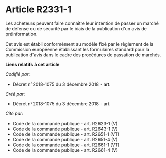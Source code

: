# Article R2331-1

Les acheteurs peuvent faire connaître leur intention de passer un marché de défense ou de sécurité par le biais de la
publication d'un avis de préinformation.

Cet avis est établi conformément au modèle fixé par le règlement de la Commission européenne établissant les formulaires
standard pour la publication d'avis dans le cadre des procédures de passation de marchés.

**Liens relatifs à cet article**

_Codifié par_:

  - Décret n°2018-1075 du 3 décembre 2018 - art.

_Créé par_:

  - Décret n°2018-1075 du 3 décembre 2018 - art.

_Cité par_:

  - Code de la commande publique - art. R2623-1 (V)
  - Code de la commande publique - art. R2643-1 (V)
  - Code de la commande publique - art. R2651-1 (VT)
  - Code de la commande publique - art. R2651-4 (V)
  - Code de la commande publique - art. R2661-1 (VT)
  - Code de la commande publique - art. R2661-4 (V)
